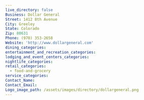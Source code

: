 ```yaml
---
live_directory: false
Business: Dollar General
Street: 1412 8th Avenue
City: Greeley
State: Colorado
Zip: 80631
Phone: (970) 353-2658
Website: 'http://www.dollargeneral.com'
dining_categories:
entertainment_and_recreation_categories:
lodging_and_event_centers_categories:
nightlife_categories:
retail_categories:
  - food-and-grocery
service_categories:
Contact_Name:
Contact_Email:
Logo_image_path: /assets/images/directory/dollargeneral.png
---
```



